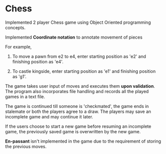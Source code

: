 # Chess

Implemented 2 player Chess game using Object Oriented programming concepts.

Implemented **Coordinate notation** to annotate movement of pieces 

For example, 

1) To move a pawn from e2 to e4, enter starting position as 'e2' and finishing position as 'e4'.

2) To castle kingside, enter starting position as 'e1' and finishing position as 'g1'.

The game takes user input of moves and executes them **upon validation**. 
The program also incorporates file handling and records all the played games in a text file.

The game is continued till someone is 'checkmated', the game ends in stalemate or both the players agree to a draw.
The players may save an incomplete game and may continue it later.

If the users choose to start a new game before resuming an incomplete game, the previously saved game is overwritten by the new game.

**En-passant** isn't implemented in the game due to the requirement of storing the previous moves.
